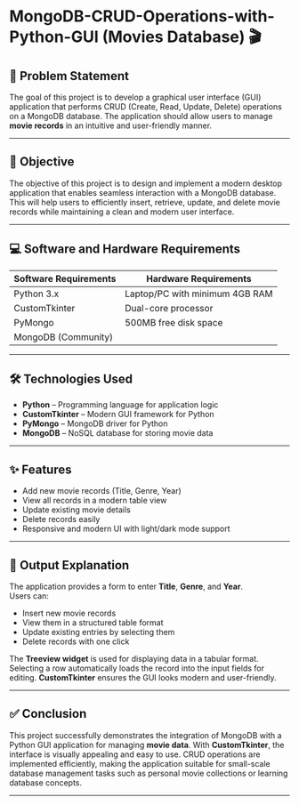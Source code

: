 # MongoDB-CRUD-Operations-with-Python-GUI (Movies Database) 🎬

## 📌 Problem Statement

The goal of this project is to develop a graphical user interface (GUI) application that performs CRUD (Create, Read, Update, Delete) operations on a MongoDB database. The application should allow users to manage **movie records** in an intuitive and user-friendly manner.

---

## 🎯 Objective

The objective of this project is to design and implement a modern desktop application that enables seamless interaction with a MongoDB database. This will help users to efficiently insert, retrieve, update, and delete movie records while maintaining a clean and modern user interface.

---

## 💻 Software and Hardware Requirements

| **Software Requirements** | **Hardware Requirements**      |
| ------------------------- | ------------------------------ |
| Python 3.x                | Laptop/PC with minimum 4GB RAM |
| CustomTkinter             | Dual-core processor            |
| PyMongo                   | 500MB free disk space          |
| MongoDB (Community)       |                                |

---

## 🛠 Technologies Used

* **Python** – Programming language for application logic  
* **CustomTkinter** – Modern GUI framework for Python  
* **PyMongo** – MongoDB driver for Python  
* **MongoDB** – NoSQL database for storing movie data  

---

## ✨ Features

* Add new movie records (Title, Genre, Year)  
* View all records in a modern table view  
* Update existing movie details  
* Delete records easily  
* Responsive and modern UI with light/dark mode support  

---

## 📜 Output Explanation

The application provides a form to enter **Title**, **Genre**, and **Year**.  
Users can:

* Insert new movie records  
* View them in a structured table format  
* Update existing entries by selecting them  
* Delete records with one click  

The **Treeview widget** is used for displaying data in a tabular format. Selecting a row automatically loads the record into the input fields for editing. **CustomTkinter** ensures the GUI looks modern and user-friendly.

---

## ✅ Conclusion

This project successfully demonstrates the integration of MongoDB with a Python GUI application for managing **movie data**. With **CustomTkinter**, the interface is visually appealing and easy to use. CRUD operations are implemented efficiently, making the application suitable for small-scale database management tasks such as personal movie collections or learning database concepts.

---
